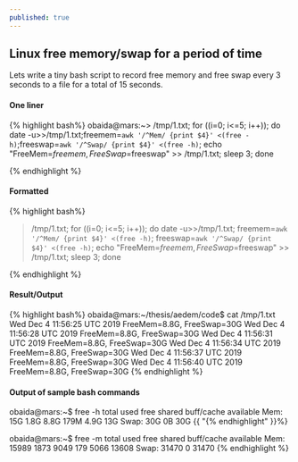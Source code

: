 ```yaml
---
published: true
---
```

## Linux free memory/swap for a period of time

Lets write a tiny bash script to record free memory and free swap every 3 seconds to a file for a total of 15 seconds.

#### One liner
{% highlight bash%}
obaida@mars:~> /tmp/1.txt; for ((i=0; i<=5; i++)); do date -u>>/tmp/1.txt;freemem=`awk '/^Mem/ {print $4}' <(free -h)`;freeswap=`awk '/^Swap/ {print $4}' <(free -h)`; echo "FreeMem=$freemem, FreeSwap=$freeswap" >> /tmp/1.txt; sleep 3; done

{% endhighlight %}

#### Formatted
{% highlight bash%}
> /tmp/1.txt;
for ((i=0; i<=5; i++));
do 
  date -u>>/tmp/1.txt;
  freemem=`awk '/^Mem/ {print $4}' <(free -h)`;
  freeswap=`awk '/^Swap/ {print $4}' <(free -h)`;
  echo "FreeMem=$freemem, FreeSwap=$freeswap" >> /tmp/1.txt;
  sleep 3; 
done

{% endhighlight %}


#### Result/Output
{% highlight bash%}
obaida@mars:~/thesis/aedem/code$ cat /tmp/1.txt
Wed Dec  4 11:56:25 UTC 2019
FreeMem=8.8G, FreeSwap=30G
Wed Dec  4 11:56:28 UTC 2019
FreeMem=8.8G, FreeSwap=30G
Wed Dec  4 11:56:31 UTC 2019
FreeMem=8.8G, FreeSwap=30G
Wed Dec  4 11:56:34 UTC 2019
FreeMem=8.8G, FreeSwap=30G
Wed Dec  4 11:56:37 UTC 2019
FreeMem=8.8G, FreeSwap=30G
Wed Dec  4 11:56:40 UTC 2019
FreeMem=8.8G, FreeSwap=30G
{% endhighlight %}

#### Output of sample bash commands
obaida@mars:~$ free -h
              total        used        free      shared  buff/cache   available
Mem:            15G        1.8G        8.8G        179M        4.9G         13G
Swap:           30G          0B         30G
{{ "{% endhighlight" }}%}


obaida@mars:~$ free -m
              total        used        free      shared  buff/cache   available
Mem:          15989        1873        9049         179        5066       13608
Swap:         31470           0       31470
{% endhighlight %}
